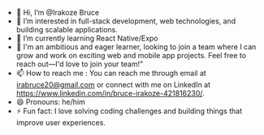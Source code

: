 - 👋 Hi, I’m @Irakoze Bruce
- 👀 I’m interested in full-stack development, web technologies, and building scalable applications.
- 🌱 I’m currently learning React Native/Expo
- 💞️ I'm an ambitious and eager learner, looking to join a team where I can grow and work on exciting web and mobile app projects. Feel free to reach out—I'd love to join your team!"
- 📫 How to reach me : You can reach me through email at irabruce20@gmail.com or connect with me on LinkedIn at https://www.linkedin.com/in/bruce-irakoze-421816230/.
- 😄 Pronouns: he/him
- ⚡ Fun fact:  I love solving coding challenges and building things that improve user experiences.

<!---
irabruce10/irabruce10 is a ✨ special ✨ repository because its `README.md` (this file) appears on your GitHub profile.
You can click the Preview link to take a look at your changes.
--->
